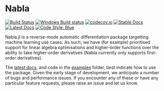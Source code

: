 # Nabla

[![Build Status](https://travis-ci.org/invenia/Nabla.jl.svg?branch=master)](https://travis-ci.org/invenia/Nabla.jl)
[![Windows Build status](https://ci.appveyor.com/api/projects/status/0956nxn83pm020lx/branch/master?svg=true)](https://ci.appveyor.com/project/invenia/nabla-jl/branch/master)
[![codecov.io](https://codecov.io/github/invenia/Nabla.jl/coverage.svg?branch=master)](https://codecov.io/github/invenia/Nabla.jl?branch=master)
[![Stable Docs](https://img.shields.io/badge/docs-stable-blue.svg)](https://invenia.github.io/Nabla.jl/stable)
[![Latest Docs](https://img.shields.io/badge/docs-latest-blue.svg)](https://invenia.github.io/Nabla.jl/latest)
[![Code Style: Blue](https://img.shields.io/badge/code%20style-blue-4495d1.svg)](https://github.com/invenia/BlueStyle)

Nabla.jl is a reverse-mode automatic differentiation package targetting machine learning use cases. 
As such, we have (for example) prioritised support for linear algebra optimisations and higher-order functions over the ability to take higher-order derivatives (Nabla currently only supports first-order derivatives).

The [latest docs](https://invenia.github.io/Nabla.jl/latest/), and code in the [examples](examples) folder, best indicate how to use the package. 
Given the early stage of development, we anticipate a number of bugs and performance issues. 
If you encounter any of these or have any particular feature requests, please raise an issue and let us know.
